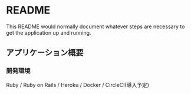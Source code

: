 # README

This README would normally document whatever steps are necessary to get the
application up and running.

## アプリケーション概要

### 開発環境
Ruby / Ruby on Rails / Heroku / Docker / CircleCI(導入予定)